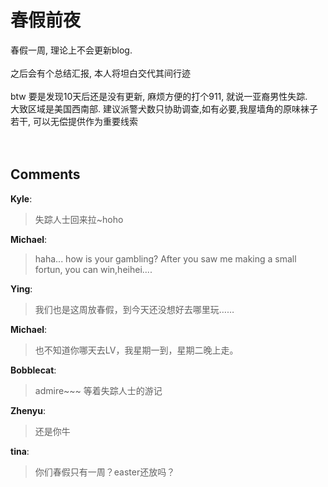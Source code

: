 # 春假前夜

<div id="msgcns!9884D0A402622CB2!2381" class="bvMsg">春假一周, 理论上不会更新blog. <br /><br />之后会有个总结汇报, 本人将坦白交代其间行迹<br /><br />btw 要是发现10天后还是没有更新, 麻烦方便的打个911, 就说一亚裔男性失踪.<br />大致区域是美国西南部. 建议派警犬数只协助调查,如有必要,我屋墙角的原味袜子若干, 可以无偿提供作为重要线索<br /><br /><br /></div>

## Comments

**Kyle**:
> 失踪人士回来拉~hoho

**Michael**:
> haha...
how is your gambling? After you saw me making a small fortun, you can win,heihei....

**Ying**:
> 我们也是这周放春假，到今天还没想好去哪里玩……

**Michael**:
> 也不知道你哪天去LV，我星期一到，星期二晚上走。

**Bobblecat**:
> admire~~~
等着失踪人士的游记

**Zhenyu**:
> 还是你牛

**tina**:
> 你们春假只有一周？easter还放吗？

